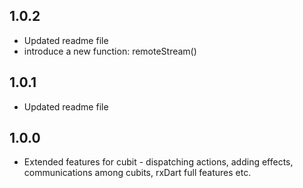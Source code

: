 ## 1.0.2

- Updated readme file
- introduce a new function: remoteStream()

## 1.0.1

- Updated readme file

## 1.0.0

- Extended features for cubit - dispatching actions, adding effects, communications among cubits, rxDart full features etc.

